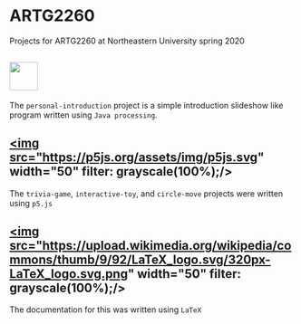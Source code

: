 # ARTG2260
Projects for ARTG2260 at Northeastern University spring 2020

## <a href="https://processing.org/" target="_blank"><img src="https://upload.wikimedia.org/wikipedia/commons/thumb/2/2e/Processing_3_logo.png/240px-Processing_3_logo.png" width="50"/></a>
The `personal-introduction` project is a simple introduction slideshow like program written using `Java processing`.

## <a href="https://processing.org/" target="_blank"><img src="https://p5js.org/assets/img/p5js.svg" width="50" filter: grayscale(100%);/></a>
The `trivia-game`, `interactive-toy`, and `circle-move` projects were written using `p5.js`

## <a href="https://processing.org/" target="_blank"><img src="https://upload.wikimedia.org/wikipedia/commons/thumb/9/92/LaTeX_logo.svg/320px-LaTeX_logo.svg.png" width="50" filter: grayscale(100%);/></a>
The documentation for this was written using `LaTeX`
